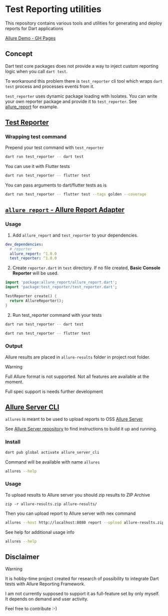 # Test Reporting utilities

This repository contains various tools and utilities for generating and deploy reports for Dart applications

[Allure Demo - GH Pages](https://riih.github.io/dart_test_reporter/)

## Concept

Dart test core packages does not provide a way to inject custom reporting logic when you call `dart test`.

To workaround this problem there is `test_reporter` cli tool which wraps `dart test` process and processes events from it.

`test_reporter` uses dynamic package loading with Isolates. You can write your own reporter package and provide it to `test_reporter`. See [allure_report](packages/allure_report/) for example.

## [Test Reporter](packages/test_reporter/)

### Wrapping test command

Prepend your test command with `test_reporter`

```bash
dart run test_reporter -- dart test
```

You can use it with Flutter tests

```bash
dart run test_reporter -- flutter test
```

You can pass arguments to dart/flutter tests as is

```bash
dart run test_reporter -- flutter test --tags golden --coverage
```

## [`allure_report` - Allure Report Adapter](packages/allure_report/)

### Usage

1. Add `allure_report` and `test_reporter` to your dependencies.

```yaml
dev_dependencies:
  # reporter
  allure_report: ^1.0.0
  test_reporter: ^1.0.0
```


2. Create `reporter.dart` in `test` directory. If no file created, **Basic Console Reporter** will be used.

```dart
import 'package:allure_report/allure_report.dart';
import 'package:test_reporter/test_reporter.dart';

TestReporter create() {
  return AllureReporter();
}
```

2. Run test_reporter command with your tests

```bash
dart run test_reporter -- dart test
```

```bash
dart run test_reporter -- flutter test
```

### Output

Allure results are placed in `allure-results` folder in project root folder.

> [!WARNING]
> Full Allure format is not supported. Not all features are available at the moment.
> 
> Full spec support is needs further development

## [Allure Server CLI](packages/allure_server_cli/)

`allures` is meant to be used to upload reports to OSS [Allure Server](https://github.com/kochetkov-ma/allure-server)

See [Allure Server repository](https://github.com/kochetkov-ma/allure-server) to find instructions to build it up and running.

### Install

```bash
dart pub global activate allure_server_cli
```

Command will be available with name `allures`

```bash
allures --help
```

### Usage

To upload results to Allure server you should zip results to ZIP Archive

```
zip -r allure-results.zip allure-results/
```

Then you can upload report to Allure server with nex command

```bash
allures --host http://localhost:8080 report --upload allure-results.zip --path develop
```

See help for additional usage info

```bash
allures --help
```

## Disclaimer

> [!WARNING]
> It is hobby-time project created for research of possibility to integrate Dart tests with Allure Reporting Framework. 
> 
> I am not currently supposed to support it as full-feature set by only myself. It depends on demand and user activity.
> 
> Feel free to contribute :-)
